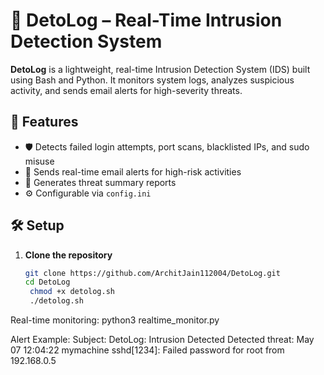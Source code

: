 # 🔐 DetoLog – Real-Time Intrusion Detection System

**DetoLog** is a lightweight, real-time Intrusion Detection System (IDS) built using Bash and Python. It monitors system logs, analyzes suspicious activity, and sends email alerts for high-severity threats.

## 📌 Features

- 🛡️ Detects failed login attempts, port scans, blacklisted IPs, and sudo misuse
- 📧 Sends real-time email alerts for high-risk activities
- 📝 Generates threat summary reports
- ⚙️ Configurable via `config.ini`

## 🛠️ Setup

1. **Clone the repository**
   ```bash
   git clone https://github.com/ArchitJain112004/DetoLog.git
   cd DetoLog
    chmod +x detolog.sh
    ./detolog.sh
Real-time monitoring:
    python3 realtime_monitor.py
 
Alert Example:
Subject: DetoLog: Intrusion Detected
Detected threat:
May 07 12:04:22 mymachine sshd[1234]: Failed password for root from 192.168.0.5